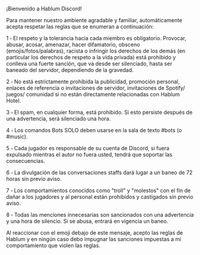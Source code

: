 ¡Bienvenido a Hablum Discord!

Para mantener nuestro ambiente agradable y familiar, automáticamente acepta respetar las reglas que se enumeran a continuación: 

1 :white_small_square: El respeto y la tolerancia hacia cada miembro es obligatorio. Provocar, abusar, acosar, amenazar, hacer difamatorio, obsceno (emojis/fotos/palabras), racista o infringir los derechos de los demás (en particular los derechos de respeto a la vida privada) está prohibido y conlleva una fuerte sanción, que va desde ser silenciado, hasta ser baneado del servidor, dependiendo de la gravedad.

2 :white_small_square: No está estrictamente prohibida la publicidad, promoción personal, enlaces de referencia o invitaciones de servidor, invitaciones de Spotify/ juegos/ comunidad si no están directamente relacionadas con Hablum Hotel.

3 :white_small_square: El spam, en cualquier forma, está prohibido. Si esto persiste después de una advertencia, será silenciado una hora.

4 :white_small_square: Los comandos Bots SOLO deben usarse en la sala de texto #bots (o #music).

5 :white_small_square: Cada jugador es responsable de su cuenta de Discord, si fuera expulsado mientras el autor no fuera usted, tendrá que soportar las consecuencias.

6 :white_small_square: La divulgación de las conversaciones staffs dará lugar a un baneo de 72 horas sin previo aviso. 

7 :white_small_square: Los comportamientos conocidos como "troll" y "molestos" con el fin de dañar a los jugadores y al personal están prohibidos y castigados sin previo aviso.

8 :white_small_square: Todas las menciones innecesarias son sancionados con una advertencia y una hora de silencio. Si se abusa, entrará en vigencia un baneo.

Al reaccionar con el emoji debajo de este mensaje, acepto las reglas de Hablum y en ningún caso debo impugnar las sanciones impuestas a mi comportamiento que violen las reglas.
